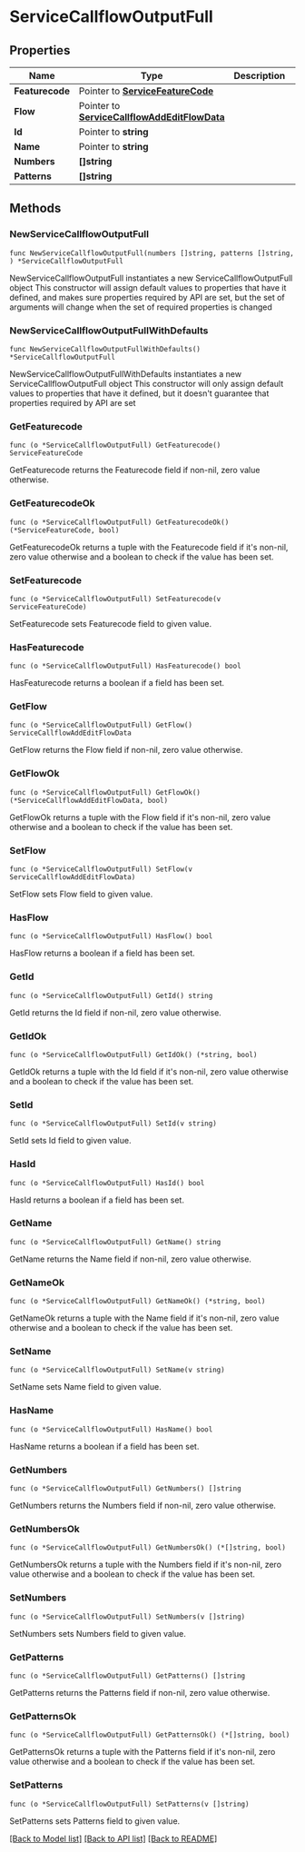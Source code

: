 # ServiceCallflowOutputFull

## Properties

Name | Type | Description | Notes
------------ | ------------- | ------------- | -------------
**Featurecode** | Pointer to [**ServiceFeatureCode**](ServiceFeatureCode.md) |  | [optional] 
**Flow** | Pointer to [**ServiceCallflowAddEditFlowData**](ServiceCallflowAddEditFlowData.md) |  | [optional] 
**Id** | Pointer to **string** |  | [optional] 
**Name** | Pointer to **string** |  | [optional] 
**Numbers** | **[]string** |  | 
**Patterns** | **[]string** |  | 

## Methods

### NewServiceCallflowOutputFull

`func NewServiceCallflowOutputFull(numbers []string, patterns []string, ) *ServiceCallflowOutputFull`

NewServiceCallflowOutputFull instantiates a new ServiceCallflowOutputFull object
This constructor will assign default values to properties that have it defined,
and makes sure properties required by API are set, but the set of arguments
will change when the set of required properties is changed

### NewServiceCallflowOutputFullWithDefaults

`func NewServiceCallflowOutputFullWithDefaults() *ServiceCallflowOutputFull`

NewServiceCallflowOutputFullWithDefaults instantiates a new ServiceCallflowOutputFull object
This constructor will only assign default values to properties that have it defined,
but it doesn't guarantee that properties required by API are set

### GetFeaturecode

`func (o *ServiceCallflowOutputFull) GetFeaturecode() ServiceFeatureCode`

GetFeaturecode returns the Featurecode field if non-nil, zero value otherwise.

### GetFeaturecodeOk

`func (o *ServiceCallflowOutputFull) GetFeaturecodeOk() (*ServiceFeatureCode, bool)`

GetFeaturecodeOk returns a tuple with the Featurecode field if it's non-nil, zero value otherwise
and a boolean to check if the value has been set.

### SetFeaturecode

`func (o *ServiceCallflowOutputFull) SetFeaturecode(v ServiceFeatureCode)`

SetFeaturecode sets Featurecode field to given value.

### HasFeaturecode

`func (o *ServiceCallflowOutputFull) HasFeaturecode() bool`

HasFeaturecode returns a boolean if a field has been set.

### GetFlow

`func (o *ServiceCallflowOutputFull) GetFlow() ServiceCallflowAddEditFlowData`

GetFlow returns the Flow field if non-nil, zero value otherwise.

### GetFlowOk

`func (o *ServiceCallflowOutputFull) GetFlowOk() (*ServiceCallflowAddEditFlowData, bool)`

GetFlowOk returns a tuple with the Flow field if it's non-nil, zero value otherwise
and a boolean to check if the value has been set.

### SetFlow

`func (o *ServiceCallflowOutputFull) SetFlow(v ServiceCallflowAddEditFlowData)`

SetFlow sets Flow field to given value.

### HasFlow

`func (o *ServiceCallflowOutputFull) HasFlow() bool`

HasFlow returns a boolean if a field has been set.

### GetId

`func (o *ServiceCallflowOutputFull) GetId() string`

GetId returns the Id field if non-nil, zero value otherwise.

### GetIdOk

`func (o *ServiceCallflowOutputFull) GetIdOk() (*string, bool)`

GetIdOk returns a tuple with the Id field if it's non-nil, zero value otherwise
and a boolean to check if the value has been set.

### SetId

`func (o *ServiceCallflowOutputFull) SetId(v string)`

SetId sets Id field to given value.

### HasId

`func (o *ServiceCallflowOutputFull) HasId() bool`

HasId returns a boolean if a field has been set.

### GetName

`func (o *ServiceCallflowOutputFull) GetName() string`

GetName returns the Name field if non-nil, zero value otherwise.

### GetNameOk

`func (o *ServiceCallflowOutputFull) GetNameOk() (*string, bool)`

GetNameOk returns a tuple with the Name field if it's non-nil, zero value otherwise
and a boolean to check if the value has been set.

### SetName

`func (o *ServiceCallflowOutputFull) SetName(v string)`

SetName sets Name field to given value.

### HasName

`func (o *ServiceCallflowOutputFull) HasName() bool`

HasName returns a boolean if a field has been set.

### GetNumbers

`func (o *ServiceCallflowOutputFull) GetNumbers() []string`

GetNumbers returns the Numbers field if non-nil, zero value otherwise.

### GetNumbersOk

`func (o *ServiceCallflowOutputFull) GetNumbersOk() (*[]string, bool)`

GetNumbersOk returns a tuple with the Numbers field if it's non-nil, zero value otherwise
and a boolean to check if the value has been set.

### SetNumbers

`func (o *ServiceCallflowOutputFull) SetNumbers(v []string)`

SetNumbers sets Numbers field to given value.


### GetPatterns

`func (o *ServiceCallflowOutputFull) GetPatterns() []string`

GetPatterns returns the Patterns field if non-nil, zero value otherwise.

### GetPatternsOk

`func (o *ServiceCallflowOutputFull) GetPatternsOk() (*[]string, bool)`

GetPatternsOk returns a tuple with the Patterns field if it's non-nil, zero value otherwise
and a boolean to check if the value has been set.

### SetPatterns

`func (o *ServiceCallflowOutputFull) SetPatterns(v []string)`

SetPatterns sets Patterns field to given value.



[[Back to Model list]](../README.md#documentation-for-models) [[Back to API list]](../README.md#documentation-for-api-endpoints) [[Back to README]](../README.md)


